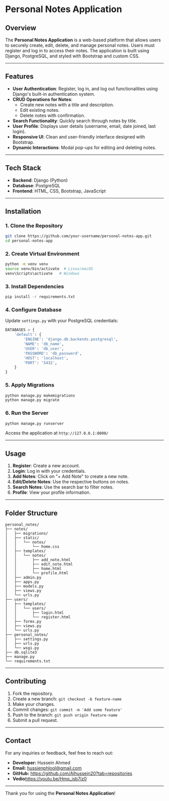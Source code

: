 # Personal Notes Application

## Overview
The **Personal Notes Application** is a web-based platform that allows users to securely create, edit, delete, and manage personal notes. 
Users must register and log in to access their notes. The application is built using Django, PostgreSQL, and styled with Bootstrap and custom CSS.

---

## Features

- **User Authentication**: Register, log in, and log out functionalities using Django's built-in authentication system.
- **CRUD Operations for Notes**:
  - Create new notes with a title and description.
  - Edit existing notes.
  - Delete notes with confirmation.
- **Search Functionality**: Quickly search through notes by title.
- **User Profile**: Displays user details (username, email, date joined, last login).
- **Responsive UI**: Clean and user-friendly interface designed with Bootstrap.
- **Dynamic Interactions**: Modal pop-ups for editing and deleting notes.

---

## Tech Stack

- **Backend**: Django (Python)
- **Database**: PostgreSQL
- **Frontend**: HTML, CSS, Bootstrap, JavaScript

---

## Installation

### 1. Clone the Repository
```bash
git clone https://github.com/your-username/personal-notes-app.git
cd personal-notes-app
```

### 2. Create Virtual Environment
```bash
python -m venv venv
source venv/bin/activate  # Linux/macOS
venv\Scripts\activate   # Windows
```

### 3. Install Dependencies
```bash
pip install -r requirements.txt
```

### 4. Configure Database
Update `settings.py` with your PostgreSQL credentials:
```python
DATABASES = {
    'default': {
        'ENGINE': 'django.db.backends.postgresql',
        'NAME': 'db_name',
        'USER': 'db_user',
        'PASSWORD': 'db_password',
        'HOST': 'localhost',
        'PORT': '5432',
    }
}
```

### 5. Apply Migrations
```bash
python manage.py makemigrations
python manage.py migrate
```

### 6. Run the Server
```bash
python manage.py runserver
```
Access the application at `http://127.0.0.1:8000/`

---

## Usage

1. **Register**: Create a new account.
2. **Login**: Log in with your credentials.
3. **Add Notes**: Click on "+ Add Note" to create a new note.
4. **Edit/Delete Notes**: Use the respective buttons on notes.
5. **Search Notes**: Use the search bar to filter notes.
6. **Profile**: View your profile information.

---

## Folder Structure
```
personal_notes/
├── notes/
│   ├── migrations/
│   ├── static/
│   │   └── notes/
│   │       └── home.css
│   ├── templates/
│   │   └── notes/
│   │       ├── add_note.html
│   │       ├── edit_note.html
│   │       ├── home.html
│   │       └── profile.html
│   ├── admin.py
│   ├── apps.py
│   ├── models.py
│   ├── views.py
│   └── urls.py
├── users/
│   ├── templates/
│   │   └── users/
│   │       ├── login.html
│   │       └── register.html
│   ├── forms.py
│   ├── views.py
│   └── urls.py
├── personal_notes/
│   ├── settings.py
│   ├── urls.py
│   └── wsgi.py
├── db.sqlite3
├── manage.py
└── requirements.txt
```

---

## Contributing

1. Fork the repository.
2. Create a new branch: `git checkout -b feature-name`
3. Make your changes.
4. Commit changes: `git commit -m 'Add some feature'`
5. Push to the branch: `git push origin feature-name`
6. Submit a pull request.
---

## Contact

For any inquiries or feedback, feel free to reach out:

- **Developer:** Hussein Ahmed 
- **Email:** hussienphlool@gmail.com 
- **GitHub:** https://github.com/Alhussein20?tab=repositories
- **Vedio**https://youtu.be/Hmq_isb7iz0

---

Thank you for using the **Personal Notes Application**!

